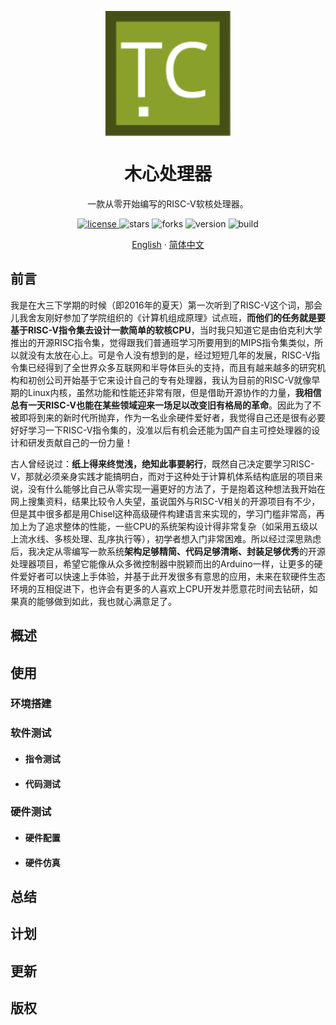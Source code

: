 <p align="center">
    <img width="200px" src="./.images/tree_core_logo.svg" align="center" alt="木心处理器" />
    <h1 align="center">木心处理器</h1>
    <p align="center">一款从零开始编写的RISC-V软核处理器。</p>
</p>
<p align="center">
    <a href="./LICENSE">
        <img alt="license" src="https://img.shields.io/github/license/microdynamics-cpu/tree_core_cpu.svg" />
    </a>
    <img alt="stars" src="https://img.shields.io/github/stars/microdynamics-cpu/tree_core_cpu.svg" />
    <img alt="forks" src="https://img.shields.io/github/forks/microdynamics-cpu/tree_core_cpu.svg" />
    <img alt="version" src="https://img.shields.io/badge/version-1.0.0-FF69B4.svg" />
    <img alt="build" src="https://travis-ci.org/microdynamics-cpu/tree_core_cpu.svg?branch=main" />
</p>

<p align="center">
    <a href="./README.md">English</a>
    ·
    <a href="./README_zh-CN.md">简体中文</a>
</p>

## 前言

我是在大三下学期的时候（即2016年的夏天）第一次听到了RISC-V这个词，那会儿我舍友刚好参加了学院组织的《计算机组成原理》试点班，**而他们的任务就是要基于RISC-V指令集去设计一款简单的软核CPU**，当时我只知道它是由伯克利大学推出的开源RISC指令集，觉得跟我们普通班学习所要用到的MIPS指令集类似，所以就没有太放在心上。可是令人没有想到的是，经过短短几年的发展，RISC-V指令集已经得到了全世界众多互联网和半导体巨头的支持，而且有越来越多的研究机构和初创公司开始基于它来设计自己的专有处理器，我认为目前的RISC-V就像早期的Linux内核，虽然功能和性能还非常有限，但是借助开源协作的力量，**我相信总有一天RISC-V也能在某些领域迎来一场足以改变旧有格局的革命**。因此为了不被即将到来的新时代所抛弃，作为一名业余硬件爱好者，我觉得自己还是很有必要好好学习一下RISC-V指令集的，没准以后有机会还能为国产自主可控处理器的设计和研发贡献自己的一份力量！

古人曾经说过：**纸上得来终觉浅，绝知此事要躬行**，既然自己决定要学习RISC-V，那就必须亲身实践才能搞明白，而对于这种处于计算机体系结构底层的项目来说，没有什么能够比自己从零实现一遍更好的方法了，于是抱着这种想法我开始在网上搜集资料，结果比较令人失望，虽说国外与RISC-V相关的开源项目有不少，但是其中很多都是用Chisel这种高级硬件构建语言来实现的，学习门槛非常高，再加上为了追求整体的性能，一些CPU的系统架构设计得非常复杂（如采用五级以上流水线、多核处理、乱序执行等），初学者想入门非常困难。所以经过深思熟虑后，我决定从零编写一款系统**架构足够精简、代码足够清晰、封装足够优秀**的开源处理器项目，希望它能像从众多微控制器中脱颖而出的Arduino一样，让更多的硬件爱好者可以快速上手体验，并基于此开发很多有意思的应用，未来在软硬件生态环境的互相促进下，也许会有更多的人喜欢上CPU开发并愿意花时间去钻研，如果真的能够做到如此，我也就心满意足了。

## 概述

## 使用

### 环境搭建

### 软件测试

- #### 指令测试

- #### 代码测试

### 硬件测试

- #### 硬件配置

- #### 硬件仿真

## 总结

## 计划

## 更新

## 版权

